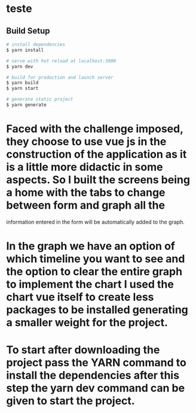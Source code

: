 # teste

## Build Setup

```bash
# install dependencies
$ yarn install

# serve with hot reload at localhost:3000
$ yarn dev

# build for production and launch server
$ yarn build
$ yarn start

# generate static project
$ yarn generate
```
# Faced with the challenge imposed, they choose to use vue js in the construction of the application as it is a little more didactic in some aspects. So I built the screens being a home with the tabs to change between form and graph all the 
information entered in the form will be automatically added to the graph. 
# In the graph we have an option of which timeline you want to see and the option to clear the entire graph to implement the chart I used the chart vue itself to create less packages to be installed generating a smaller weight for the project. 
# To start after downloading the project pass the YARN command to install the dependencies after this step the yarn dev command can be given to start the project.


